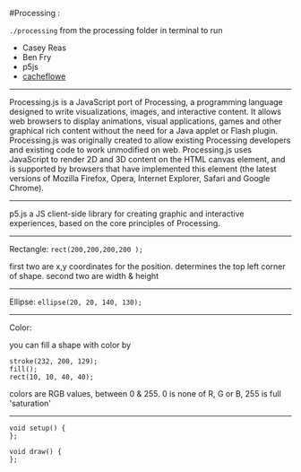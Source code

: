 #Processing :

`./processing` from the processing folder in terminal to run

- Casey Reas
- Ben Fry
- p5js
- [cacheflowe](https://ello.co/cacheflowe)

________________

Processing.js is a JavaScript port of Processing, a programming language designed to write visualizations, images, and interactive content. It allows web browsers to display animations, visual applications, games and other graphical rich content without the need for a Java applet or Flash plugin.
Processing.js was originally created to allow existing Processing developers and existing code to work unmodified on web. Processing.js uses JavaScript to render  2D and 3D content on the HTML canvas element, and is supported by browsers that have implemented this element (the latest versions of Mozilla Firefox, Opera, Internet Explorer, Safari and Google Chrome).

___________

p5.js a JS client-side library for creating graphic and interactive experiences, based on the core principles of Processing.

________________

Rectangle:
`rect(200,200,200,200 );`

first two are x,y coordinates for the position. determines the top left corner of shape. second two are width & height

_____

Ellipse:
`ellipse(20, 20, 140, 130);`

____

Color:

you can fill a shape with color by

```
stroke(232, 200, 129);
fill();
rect(10, 10, 40, 40);
```
colors are RGB values, between 0 & 255. 0 is none of R, G or B, 255 is full 'saturation'

_____

```
void setup() {
};

void draw() {
};
```
